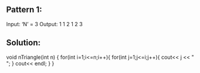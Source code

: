 ## Pattern 1:

Input: ‘N’ = 3
Output: 
1
1 2 
1 2 3

## Solution:


void nTriangle(int n) {
    for(int i=1;i<=n;i++){
        for(int j=1;j<=i;j++){
            cout<< j << " ";
        }
        cout<< endl;
    }
}
